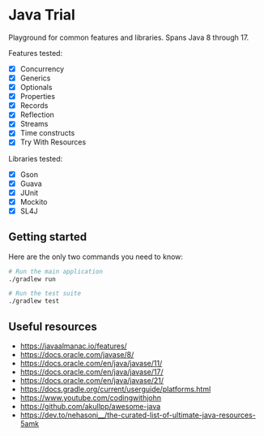 # Java Trial

Playground for common features and libraries. Spans Java 8 through 17.

Features tested:

- [x] Concurrency
- [x] Generics
- [x] Optionals
- [x] Properties
- [x] Records
- [x] Reflection
- [x] Streams
- [x] Time constructs
- [x] Try With Resources

Libraries tested:

- [x] Gson
- [x] Guava
- [x] JUnit
- [x] Mockito
- [x] SL4J

## Getting started

Here are the only two commands you need to know:

```bash
# Run the main application
./gradlew run

# Run the test suite
./gradlew test
```

## Useful resources

- <https://javaalmanac.io/features/>
- <https://docs.oracle.com/javase/8/>
- <https://docs.oracle.com/en/java/javase/11/>
- <https://docs.oracle.com/en/java/javase/17/>
- <https://docs.oracle.com/en/java/javase/21/>
- <https://docs.gradle.org/current/userguide/platforms.html>
- <https://www.youtube.com/codingwithjohn>
- <https://github.com/akullpp/awesome-java>
- <https://dev.to/nehasoni__/the-curated-list-of-ultimate-java-resources-5amk>
